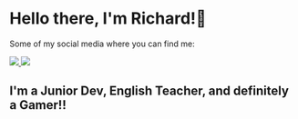 # Hello there, I'm Richard!👋 

Some of my social media where you can find me:

<div>
  <a href="https://github.com/RichardoTS">
  <img src="http://img.shields.io/badge/Github-181717?style=flat&logo=github&logoColor=FFFFFF">
  </a>
  
  <a href="https://www.linkedin.com/in/ritapiasaez/">
  <img src="https://img.shields.io/badge/Linkedin-0A66C2?style=for-the-badge&logo=Linkedin&logoColor=white"> 
  </a>
</div>

  


## I'm a Junior Dev, English Teacher, and definitely a Gamer!!
